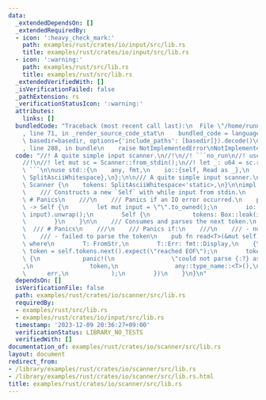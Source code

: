 ```yaml
---
data:
  _extendedDependsOn: []
  _extendedRequiredBy:
  - icon: ':heavy_check_mark:'
    path: examples/rust/crates/io/input/src/lib.rs
    title: examples/rust/crates/io/input/src/lib.rs
  - icon: ':warning:'
    path: examples/rust/src/lib.rs
    title: examples/rust/src/lib.rs
  _extendedVerifiedWith: []
  _isVerificationFailed: false
  _pathExtension: rs
  _verificationStatusIcon: ':warning:'
  attributes:
    links: []
  bundledCode: "Traceback (most recent call last):\n  File \"/home/runner/.local/lib/python3.10/site-packages/onlinejudge_verify/documentation/build.py\"\
    , line 71, in _render_source_code_stat\n    bundled_code = language.bundle(stat.path,\
    \ basedir=basedir, options={'include_paths': [basedir]}).decode()\n  File \"/home/runner/.local/lib/python3.10/site-packages/onlinejudge_verify/languages/rust.py\"\
    , line 288, in bundle\n    raise NotImplementedError\nNotImplementedError\n"
  code: "//! A quite simple input scanner.\n//!\n//! ```no_run\n//! use scanner::Scanner;\n\
    //!\n//! let mut sc = Scanner::from_stdin();\n//! let _: u64 = sc.read();\n//!\
    \ ```\n\nuse std::{\n    any, fmt,\n    io::{self, Read as _},\n    str::{FromStr,\
    \ SplitAsciiWhitespace},\n};\n\n/// A quite simple input scanner.\npub struct\
    \ Scanner {\n    tokens: SplitAsciiWhitespace<'static>,\n}\n\nimpl Scanner {\n\
    \    /// Constructs a new `Self` with while input from stdin.\n    ///\n    ///\
    \ # Panics\n    ///\n    /// Panics if an IO error occurred.\n    pub fn from_stdin()\
    \ -> Self {\n        let mut input = \"\".to_owned();\n        io::stdin().read_to_string(&mut\
    \ input).unwrap();\n        Self {\n            tokens: Box::leak(input.into_boxed_str()).split_ascii_whitespace(),\n\
    \        }\n    }\n\n    /// Consumes and parses the next token.\n    ///\n  \
    \  /// # Panics\n    ///\n    /// Panics if:\n    ///\n    /// - no token left\n\
    \    /// - failed to parse the token\n    pub fn read<T>(&mut self) -> T\n   \
    \ where\n        T: FromStr,\n        T::Err: fmt::Display,\n    {\n        let\
    \ token = self.tokens.next().expect(\"reached EOF\");\n        token.parse().unwrap_or_else(|err|\
    \ {\n            panic!(\n                \"could not parse {:?} as `{}`: {}\"\
    ,\n                token,\n                any::type_name::<T>(),\n          \
    \      err,\n            );\n        })\n    }\n}\n"
  dependsOn: []
  isVerificationFile: false
  path: examples/rust/crates/io/scanner/src/lib.rs
  requiredBy:
  - examples/rust/src/lib.rs
  - examples/rust/crates/io/input/src/lib.rs
  timestamp: '2023-12-09 20:36:27+09:00'
  verificationStatus: LIBRARY_NO_TESTS
  verifiedWith: []
documentation_of: examples/rust/crates/io/scanner/src/lib.rs
layout: document
redirect_from:
- /library/examples/rust/crates/io/scanner/src/lib.rs
- /library/examples/rust/crates/io/scanner/src/lib.rs.html
title: examples/rust/crates/io/scanner/src/lib.rs
---
```

